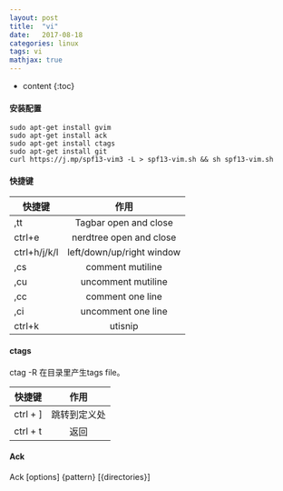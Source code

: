 ```yaml
---
layout: post
title:  "vi"
date:   2017-08-18
categories: linux 
tags: vi
mathjax: true
---
```

* content
{:toc}

#### 安装配置
~~~~
sudo apt-get install gvim
sudo apt-get install ack
sudo apt-get install ctags
sudo apt-get install git
curl https://j.mp/spf13-vim3 -L > spf13-vim.sh && sh spf13-vim.sh
~~~~

#### 快捷键

|快捷键|作用| 
|-|:-:| 
|,tt|Tagbar open and close| 
|ctrl+e|nerdtree open and close| 
|ctrl+h/j/k/l|left/down/up/right window| 
|,cs|comment mutiline| 
|,cu|uncomment mutiline| 
|,cc|comment one line| 
|,ci|uncomment one line| 
|ctrl+k|utisnip | 

#### ctags
ctag -R 在目录里产生tags file。

|快捷键|作用|
|-|:-:|
|ctrl + ]|跳转到定义处|
|ctrl + t| 返回|


#### Ack
Ack [options] {pattern} [{directories}]

